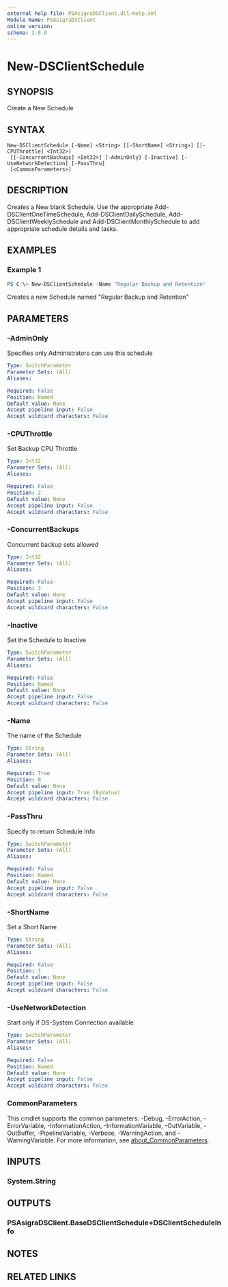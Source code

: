 ```yaml
---
external help file: PSAsigraDSClient.dll-Help.xml
Module Name: PSAsigraDSClient
online version:
schema: 2.0.0
---
```


# New-DSClientSchedule

## SYNOPSIS
Create a New Schedule

## SYNTAX

```
New-DSClientSchedule [-Name] <String> [[-ShortName] <String>] [[-CPUThrottle] <Int32>]
 [[-ConcurrentBackups] <Int32>] [-AdminOnly] [-Inactive] [-UseNetworkDetection] [-PassThru]
 [<CommonParameters>]
```

## DESCRIPTION
Creates a New blank Schedule. Use the appropriate Add-DSClientOneTimeSchedule, Add-DSClientDailySchedule, Add-DSClientWeeklySchedule and Add-DSClientMonthlySchedule to add appropriate schedule details and tasks.

## EXAMPLES

### Example 1
```powershell
PS C:\> New-DSClientSchedule -Name "Regular Backup and Retention"
```

Creates a new Schedule named "Regular Backup and Retention"

## PARAMETERS

### -AdminOnly
Specifies only Administrators can use this schedule

```yaml
Type: SwitchParameter
Parameter Sets: (All)
Aliases:

Required: False
Position: Named
Default value: None
Accept pipeline input: False
Accept wildcard characters: False
```

### -CPUThrottle
Set Backup CPU Throttle

```yaml
Type: Int32
Parameter Sets: (All)
Aliases:

Required: False
Position: 2
Default value: None
Accept pipeline input: False
Accept wildcard characters: False
```

### -ConcurrentBackups
Concurrent backup sets allowed

```yaml
Type: Int32
Parameter Sets: (All)
Aliases:

Required: False
Position: 3
Default value: None
Accept pipeline input: False
Accept wildcard characters: False
```

### -Inactive
Set the Schedule to Inactive

```yaml
Type: SwitchParameter
Parameter Sets: (All)
Aliases:

Required: False
Position: Named
Default value: None
Accept pipeline input: False
Accept wildcard characters: False
```

### -Name
The name of the Schedule

```yaml
Type: String
Parameter Sets: (All)
Aliases:

Required: True
Position: 0
Default value: None
Accept pipeline input: True (ByValue)
Accept wildcard characters: False
```

### -PassThru
Specify to return Schedule Info

```yaml
Type: SwitchParameter
Parameter Sets: (All)
Aliases:

Required: False
Position: Named
Default value: None
Accept pipeline input: False
Accept wildcard characters: False
```

### -ShortName
Set a Short Name

```yaml
Type: String
Parameter Sets: (All)
Aliases:

Required: False
Position: 1
Default value: None
Accept pipeline input: False
Accept wildcard characters: False
```

### -UseNetworkDetection
Start only if DS-System Connection available

```yaml
Type: SwitchParameter
Parameter Sets: (All)
Aliases:

Required: False
Position: Named
Default value: None
Accept pipeline input: False
Accept wildcard characters: False
```

### CommonParameters
This cmdlet supports the common parameters: -Debug, -ErrorAction, -ErrorVariable, -InformationAction, -InformationVariable, -OutVariable, -OutBuffer, -PipelineVariable, -Verbose, -WarningAction, and -WarningVariable. For more information, see [about_CommonParameters](http://go.microsoft.com/fwlink/?LinkID=113216).

## INPUTS

### System.String

## OUTPUTS

### PSAsigraDSClient.BaseDSClientSchedule+DSClientScheduleInfo

## NOTES

## RELATED LINKS
